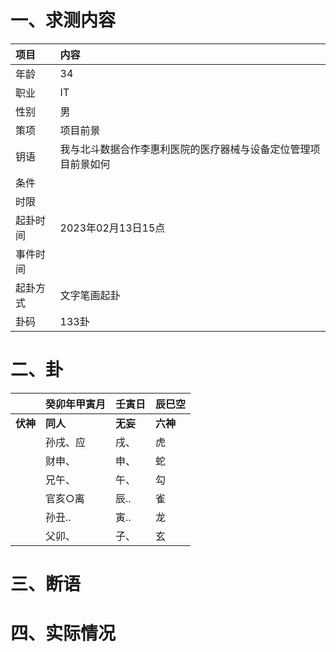 # 一、求测内容
|项目|内容|
|:-|:-|
|年龄|34|
|职业|IT|
|性别|男|
|策项|项目前景|
|钥语|我与北斗数据合作李惠利医院的医疗器械与设备定位管理项目前景如何|
|条件||
|时限||
|起卦时间|2023年02月13日15点|
|事件时间||
|起卦方式|文字笔画起卦|
|卦码|133卦|

# 二、卦
||癸卯年甲寅月|壬寅日|辰巳空|
|:-|:-|:-|:-|
|**伏神**|**同人**|**无妄**|**六神**|
||孙戌、应|戌、|虎|
||财申、|申、|蛇|
||兄午、|午、|勾|
||官亥○离|辰..|雀|
||孙丑..|寅..|龙|
||父卯、|子、|玄|


# 三、断语

# 四、实际情况
